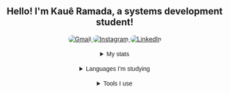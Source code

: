 
<div align="center">
    <h2>Hello! I'm Kauê Ramada, a systems development student!</h2>

  <a href="mailto:kaueramada06@gmail.com">
    <img style="border-radius: 10px;" src="https://img.shields.io/badge/Gmail-D14836?style=for-the-badge&logo=gmail&logoColor=white" alt="Gmail">
  </a>
  <a href="https://www.instagram.com/KaueRamada">
    <img style="border-radius: 10px;" src="https://img.shields.io/badge/Instagram-E4405F?style=for-the-badge&logo=instagram&logoColor=white" alt="Instagram">
  </a>
  <a href="linkedin.com/in/kauê-ramada-1692872a4">
    <img style="border-radius: 10px;" src="https://img.shields.io/badge/LinkedIn-0077B5?style=for-the-badge&logo=linkedin&logoColor=white" alt="LinkedIn">
  </a>
</div>

<div>
  <br>

<details align="center">
<summary><samp style="font-family: Arial;">My stats</samp></summary><br>
  <a style="display:flex; gap: 20px;"href="https://github.com/KaueAnjos">
    <img height="180em" src="https://github-readme-stats.vercel.app/api?username=KaueAnjos&show_icons=true&bg_color=00000000"/>
    <img height="180em" src="https://github-readme-stats.vercel.app/api/top-langs/?username=KaueAnjos&layout=compact&lags_count=16&bg_color=00000000">
  </a>
</details>
<br>
<details align="center">
<summary><samp style="font-family: Arial;">Languages I'm studying</samp></summary><br>
    <img style="border-radius: 10px;" src="https://img.shields.io/badge/HTML5-E34F26?style=for-the-badge&logo=html5&logoColor=white">
    <img style="border-radius: 10px;" src="https://img.shields.io/badge/CSS3-1572B6?style=for-the-badge&logo=css3&logoColor=white">
    <img style="border-radius: 10px;" src="https://img.shields.io/badge/Bootstrap-563D7C?style=for-the-badge&logo=bootstrap&logoColor=white">
    <img style="border-radius: 10px;" src="https://img.shields.io/badge/JavaScript-F7DF1E?style=for-the-badge&logo=javascript&logoColor=black">
    <img style="border-radius: 10px;" src="https://img.shields.io/badge/PHP-777BB4?style=for-the-badge&logo=php&logoColor=white">
    <img style="border-radius: 10px;" src="https://img.shields.io/badge/MySQL-005C84?style=for-the-badge&logo=mysql&logoColor=white">
    <img style="border-radius: 10px;" src="https://img.shields.io/badge/Python-3776AB?style=for-the-badge&logo=python&logoColor=white">
    <img style="border-radius: 10px;" src="https://img.shields.io/badge/Java-ED8B00?style=for-the-badge&logo=openjdk&logoColor=white">

</details>
<br>
<details align="center">
<summary><samp style="font-family: Arial;">Tools I use</samp></summary><br>
    <img style="border-radius: 10px;" src="https://img.shields.io/badge/Visual_Studio_Code-0078D4?style=for-the-badge&logo=visual%20studio%20code&logoColor=white">
    <img style="border-radius: 10px;" src="https://img.shields.io/badge/Eclipse-2C2255?style=for-the-badge&logo=eclipse&logoColor=white">
    <img style="border-radius: 10px;" src="https://img.shields.io/badge/Adobe%20Photoshop-31A8FF?style=for-the-badge&logo=Adobe%20Photoshop&logoColor=black">
    <img style="border-radius: 10px;" src="https://img.shields.io/badge/Adobe%20after%20affects-CF96FD?style=for-the-badge&logo=Adobe%20after%20effects&logoColor=393665">
    <img style="border-radius: 10px;" src="https://img.shields.io/badge/Adobe%20Illustrator-FF9A00?style=for-the-badge&logo=adobe%20illustrator&logoColor=black">
    <img style="border-radius: 10px;" src="https://img.shields.io/badge/GitHub-100000?style=for-the-badge&logo=github&logoColor=white">
    <img style="border-radius: 10px;" src="https://img.shields.io/badge/GIT-E44C30?style=for-the-badge&logo=git&logoColor=white">

</details>
</div>
